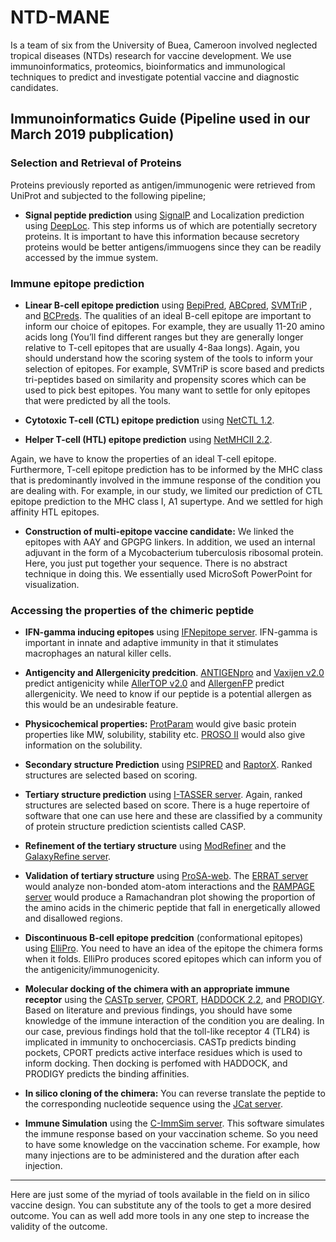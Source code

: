 # NTD-MANE
Is a team of six from the University of Buea, Cameroon involved neglected tropical diseases (NTDs) research
for vaccine development. We use immunoinformatics, proteomics, bioinformatics and immunological techniques 
to predict and investigate potential vaccine and diagnostic candidates.

## Immunoinformatics Guide (Pipeline used in our March 2019 pubplication)

### Selection and Retrieval of Proteins
Proteins previously reported as antigen/immunogenic were retrieved from UniProt and subjected 
to the following pipeline;

- **Signal peptide prediction** using [SignalP](http://www.cbs.dtu.dk/services/SignalP/) and 
Localization prediction using [DeepLoc](http://www.cbs.dtu.dk/services/DeepLoc/). This step 
informs us of which are potentially secretory proteins. It is important to have this 
information because secretory proteins would be better antigens/immuogens since they can be 
readily accessed by the immue system.

### Immune epitope prediction
- **Linear B-cell epitope prediction** using [BepiPred](http://www.cbs.dtu.dk/services/BepiPred/), 
[ABCpred](http://www.imtech.res.in/raghava/abcpred/), [SVMTriP](http://sysbio.unl.edu/SVMTriP/)
, and [BCPreds](http://ailab.ist.psu.edu/bcpred/). The qualities of an ideal B-cell epitope are
 important to inform our choice of epitopes. For example, they are usually 11-20 amino acids 
long (You’ll find different ranges but they are generally longer relative to T-cell epitopes 
that are usually 4-8aa longs). Again, you should understand how the scoring system of the tools
 to inform your selection of epitopes. For example, SVMTriP is score based and predicts 
tri-peptides based on similarity and propensity scores which can be used to pick best epitopes.
 You many want to settle for only epitopes that were predicted by all the tools.

- **Cytotoxic T-cell (CTL) epitope prediction** using [NetCTL 1.2](http://www.cbs.dtu.dk/services/NetCTL/).
- **Helper T-cell (HTL) epitope prediction** using [NetMHCII 2.2](http://www.cbs.dtu.dk/services/NetMHCII/).

Again, we have to know the properties of an ideal T-cell epitope. Furthermore, T-cell epitope 
prediction has to be informed by the MHC class that is predominantly involved in the immune 
response of the condition you are dealing with. For example, in our study, we limited our 
prediction of CTL epitope prediction to the MHC class I, A1 supertype. And we settled for high 
affinity HTL epitopes.

- **Construction of multi-epitope vaccine candidate:** We linked the epitopes with AAY and GPGPG
 linkers. In addition, we used an internal adjuvant in the form of a Mycobacterium tuberculosis
 ribosomal protein. Here, you just put together your sequence. 
There is no abstract technique in doing this. We essentially used MicroSoft PowerPoint for visualization.

### Accessing the properties of the chimeric peptide
- **IFN-gamma inducing epitopes** using [IFNepitope server](http://crdd.osdd.net/raghava/ifnepitope/scan.php). 
IFN-gamma is important in innate and adaptive immunity in that it stimulates macrophages an natural killer cells. 

- **Antigencity and Allergenicity predcition**. [ANTIGENpro](http://scratch.proteomics.ics.uci.edu/) and 
[Vaxijen v2.0](http://www.ddgpharmfac.net/vaxijen/VaxiJen/VaxiJen.html) predict antigenicity 
while [AllerTOP v2.0](http://www.ddg-pharmfac.net/AllerTOP) and 
[AllergenFP](http://ddg-pharmfac.net/AllergenFP/) predict allergenicity. 
We need to know if our peptide is a potential allergen as this would be an undesirable feature.

- **Physicochemical properties:** [ProtParam](http://web.expasy.org/protparam/) would give basic
 protein properties like MW, solubility, stability etc. 
[PROSO II](http://mbiljj45.bio.med.uni-muenchen.de:8888/prosoII/prosoII.seam) would also give 
information on the solubility.

- **Secondary structure Prediction** using [PSIPRED](http://bioinf.cs.ucl.ac.uk/psipred/) and 
[RaptorX](http://raptorx.uchicago.edu/StructurePropertyPred/predict/). Ranked structures are 
selected based on scoring.

- **Tertiary structure prediction** using [I-TASSER server](https://zhanglab.ccmb.med.umich.edu/I-TASSER/). 
Again, ranked structures are selected based on score. There is a huge repertoire of software 
that one can use here and these are classified by a community of protein structure prediction 
scientists called CASP.

- **Refinement of the tertiary structure** using [ModRefiner](https://zhanglab.ccmb.med.umich.edu/ModRefiner/) 
and the [GalaxyRefine server](http://galaxy.seoklab.org/cgi-bin/submit.cgi?type=REFINE).

- **Validation of tertiary structure** using [ProSA-web](https://prosa.services.came.sbg.ac.at/prosa.php). 
The [ERRAT server](http://services.mbi.ucla.edu/ERRAT/) would analyze non-bonded atom-atom 
interactions and the [RAMPAGE server](http://mordred.bioc.cam.ac.uk/~rapper/rampage.php) 
would produce a Ramachandran plot showing the proportion of the amino acids in the chimeric 
peptide that fall in energetically allowed and disallowed regions.

- **Discontinuous B-cell epitope predcition** (conformational epitopes) using [ElliPro](http://tools.iedb.org/ellipro/). 
You need to have an idea of the epitope the chimera forms when it folds. 
ElliPro produces scored epitopes which can inform you of the antigenicity/immunogenicity.

- **Molecular docking of the chimera with an appropriate immune receptor** using the [CASTp server](http://sts.bioe.uic.edu/castp/), 
[CPORT](https://milou.science.uu.nl/services/CPORT/), 
[HADDOCK 2.2](http://haddock.science.uu.nl/services/HADDOCK2.2), and 
[PRODIGY](https://nestor.science.uu.nl/prodigy/). Based on literature and previous findings, 
you should have some knowledge of the immune interaction of the condition you are dealing. 
In our case, previous findings hold that the toll-like receptor 4 (TLR4) is implicated in 
immunity to onchocerciasis. CASTp predicts binding pockets, CPORT predicts active interface 
residues which is used to inform docking. Then docking is perfomed with HADDOCK, and PRODIGY 
predicts the binding affinities.

- **In silico cloning of the chimera:** You can reverse translate the peptide to the 
corresponding nucleotide sequence using the [JCat server](http://www.prodoric.de/JCat).

- **Immune Simulation** using the [C-ImmSim server](http://150.146.2.1/C-IMMSIM/index.php). 
This software simulates the immune response based on your vaccination scheme. 
So you need to have some knowledge on the vaccination scheme. 
For example, how many injections are to be administered and the duration after each injection.

---
Here are just some of the myriad of tools available in the field on in silico vaccine design. 
You can substitute any of the tools to get a more desired outcome. 
You can as well add more tools in any one step to increase the validity of the outcome.

